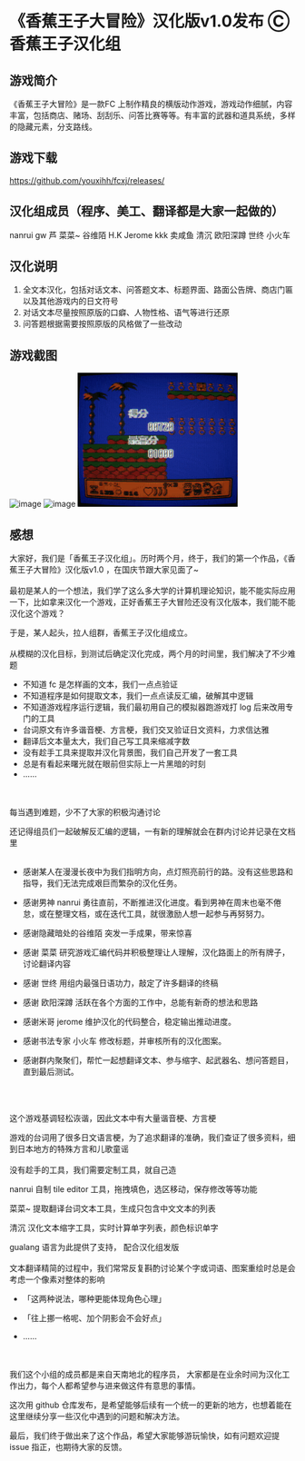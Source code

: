 # 《香蕉王子大冒险》汉化版v1.0发布 Ⓒ香蕉王子汉化组

## 游戏简介

《香蕉王子大冒险》是一款FC 上制作精良的横版动作游戏，游戏动作细腻，内容丰富，包括商店、赌场、刮刮乐、问答比赛等等。有丰富的武器和道具系统，多样的隐藏元素，分支路线。

## 游戏下载
https://github.com/youxihh/fcxj/releases/

## 汉化组成员（程序、美工、翻译都是大家一起做的）

nanrui  gw  芦  菜菜~  谷维陌  H.K  Jerome  kkk  卖咸鱼  清沉  欧阳深蹲  世终  小火车

## 汉化说明

1. 全文本汉化，包括对话文本、问答题文本、标题界面、路面公告牌、商店门匾以及其他游戏内的日文符号
2. 对话文本尽量按照原版的口癖、人物性格、语气等进行还原
3. 问答题根据需要按照原版的风格做了一些改动

## 游戏截图

![image](https://github.com/youxihh/fcxj/blob/main/screencasts/%E5%AF%B9%E8%AF%9D.gif)
![image](https://github.com/youxihh/fcxj/blob/main/screencasts/%E5%BC%80%E5%9C%BA.gif)
![image](https://github.com/youxihh/fcxj/blob/main/screencasts/%E6%88%98%E6%96%97.gif)

## 感想

大家好，我们是「香蕉王子汉化组」。历时两个月，终于，我们的第一个作品，《香蕉王子大冒险》汉化版v1.0 ，在国庆节跟大家见面了~
<br/>
<br/>
最初是某人的一个想法，我们学了这么多大学的计算机理论知识，能不能实际应用一下，比如拿来汉化一个游戏，正好香蕉王子大冒险还没有汉化版本，我们能不能汉化这个游戏？

于是，某人起头，拉人组群，香蕉王子汉化组成立。
<br/>
<br/>
从模糊的汉化目标，到测试后确定汉化完成，两个月的时间里，我们解决了不少难题

- 不知道 fc 是怎样画的文本，我们一点点验证
- 不知道程序是如何提取文本，我们一点点读反汇编，破解其中逻辑
- 不知道游戏程序运行逻辑，我们最初用自己的模拟器跑游戏打 log 后来改用专门的工具
- 台词原文有许多谐音梗、方言梗，我们交叉验证日文资料，力求信达雅
- 翻译后文本量太大，我们自己写工具来缩减字数
- 没有趁手工具来提取并汉化背景图，我们自己开发了一套工具
- 总是有看起来曙光就在眼前但实际上一片黑暗的时刻
- ……
<br/>
<br/>
每当遇到难题，少不了大家的积极沟通讨论

还记得组员们一起破解反汇编的逻辑，一有新的理解就会在群内讨论并记录在文档里
<br/>
<br/>
- 感谢某人在漫漫长夜中为我们指明方向，点灯照亮前行的路。没有这些思路和指导，我们无法完成艰巨而繁杂的汉化任务。

- 感谢男神 nanrui 勇往直前，不断推进汉化进度。看到男神在周末也毫不倦怠，或在整理文档，或在迭代工具，就很激励人想一起参与再努努力。

- 感谢隐藏暗处的谷维陌 突发一手成果，带来惊喜

- 感谢 菜菜 研究游戏汇编代码并积极整理让人理解，汉化路面上的所有牌子，讨论翻译内容

- 感谢 世终 用组内最强日语功力，敲定了许多翻译的终稿

- 感谢 欧阳深蹲 活跃在各个方面的工作中，总能有新奇的想法和思路

- 感谢米哥 jerome 维护汉化的代码整合，稳定输出推动进度。

- 感谢书法专家 小火车 修改标题，并审核所有的汉化图案。

- 感谢群内聚聚们，帮忙一起想翻译文本、参与缩字、起武器名、想问答题目，直到最后测试。

<br/>
<br/>

这个游戏基调轻松诙谐，因此文本中有大量谐音梗、方言梗

游戏的台词用了很多日文语言梗，为了追求翻译的准确，我们查证了很多资料，细到日本地方的特殊方言和儿歌童谣
<br/>
<br/>
没有趁手的工具，我们需要定制工具，就自己造

nanrui 自制 tile editor 工具，拖拽填色，选区移动，保存修改等等功能

菜菜~ 提取翻译台词文本工具，生成只包含中文文本的列表

清沉 汉化文本缩字工具，实时计算单字列表，颜色标识单字

gualang 语言为此提供了支持， 配合汉化组发版
<br/>
<br/>
文本翻译精简的过程中，我们常常反复斟酌讨论某个字或词语、图案重绘时总是会考虑一个像素对整体的影响

- 「这两种说法，哪种更能体现角色心理」

- 「往上挪一格呢、加个阴影会不会好点」

- ……
<br/>
<br/>
我们这个小组的成员都是来自天南地北的程序员， 大家都是在业余时间为汉化工作出力，每个人都希望参与进来做这件有意思的事情。

这次用 github 仓库发布，是希望能够后续有一个统一的更新的地方，也想着能在这里继续分享一些汉化中遇到的问题和解决方法。

最后，我们终于做出来了这个作品，希望大家能够游玩愉快，如有问题欢迎提 issue 指正，也期待大家的反馈。

